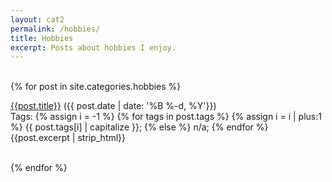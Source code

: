 ```yaml
---
layout: cat2
permalink: /hobbies/
title: Hobbies
excerpt: Posts about hobbies I enjoy.
---
```

<br>
{% for post in site.categories.hobbies %}
<div class="PostBlock"> 
<p>
    <a href="{{post.url}}">{{post.title}}</a>    ({{ post.date | date: '%B %-d, %Y'}})<br>
    Tags: 
        {% assign i = -1 %}
        {% for tags in post.tags %}
        {% assign i = i | plus:1 %}
        {{ post.tags[i] | capitalize }};
        {% else %}
        n/a;
        {% endfor %}<br>
    {{post.excerpt | strip_html}}<br>
    <br>
</p>
</div>
{% endfor %}